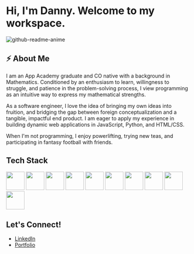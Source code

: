 # Hi, I'm Danny. Welcome to my workspace.

![github-readme-anime](https://github.com/dhyum9/dhyum9/assets/116237655/dbe833b2-7b85-4497-9ecb-b98c929af529)

## ⚡ About Me

I am an App Academy graduate and CO native with a background in Mathematics. Conditioned by an enthusiasm to learn, willingness to struggle, and patience in the problem-solving process, I view programming as an intuitive way to express my mathematical strengths.

As a software engineer, I love the idea of bringing my own ideas into fruition, and bridging the gap between foreign conceptualization and a tangible, impactful end product. I am eager to apply my experience in building dynamic web applications in JavaScript, Python, and HTML/CSS.

When I'm not programming, I enjoy powerlifting, trying new teas, and participating in fantasy football with friends.

## Tech Stack
<img src="https://github.com/dhyum9/dhyum9/assets/116237655/a6da546a-6659-49d0-9239-a2a41aa9e92e" width="50" height="50">
<img src="https://github.com/dhyum9/dhyum9/assets/116237655/685852aa-78e7-4e85-9a6a-deca435549ec" width="50" height="50">
<img src="https://github.com/dhyum9/dhyum9/assets/116237655/6393202e-beb0-42cb-bcd9-69ba1321b9b8" width="50" height="50">
<img src="https://github.com/dhyum9/dhyum9/assets/116237655/4e95528a-b142-4b2c-bcd0-e45e835a5ef7" width="50" height="50">
<img src="https://github.com/dhyum9/dhyum9/assets/116237655/49579d84-7d54-4021-a9e9-fb8fa53662b0" width="50" height="50">
<img src="https://github.com/dhyum9/dhyum9/assets/116237655/f3f2ac18-9bec-42e5-97b2-b6494fcc8004" width="50" height="50">
<img src="https://github.com/dhyum9/dhyum9/assets/116237655/488bb8a0-0333-4414-83fd-5faad246cfc8" width="50" height="50">
<img src="https://github.com/dhyum9/dhyum9/assets/116237655/f2be818a-c9da-4839-aaed-4768dfdebaee" width="50" height="50">
<img src="https://github.com/dhyum9/dhyum9/assets/116237655/a1aed0a9-0002-4074-9fd6-1962076188ea" width="50" height="50">
<img src="https://github.com/dhyum9/dhyum9/assets/116237655/ca775455-aff0-485a-88b1-e43c04a552a9" width="50" height="50">

## Let's Connect!

- [LinkedIn](https://www.linkedin.com/in/danny-yum/)
- [Portfolio](https://dannyyum.com/)

<!--
**dhyum9/dhyum9** is a ✨ _special_ ✨ repository because its `README.md` (this file) appears on your GitHub profile.

Here are some ideas to get you started:

- 🔭 I’m currently working on ...
- 🌱 I’m currently learning ...
- 👯 I’m looking to collaborate on ...
- 🤔 I’m looking for help with ...
- 💬 Ask me about ...
- 📫 How to reach me: ...
- 😄 Pronouns: ...
- ⚡ Fun fact: ...
-->
